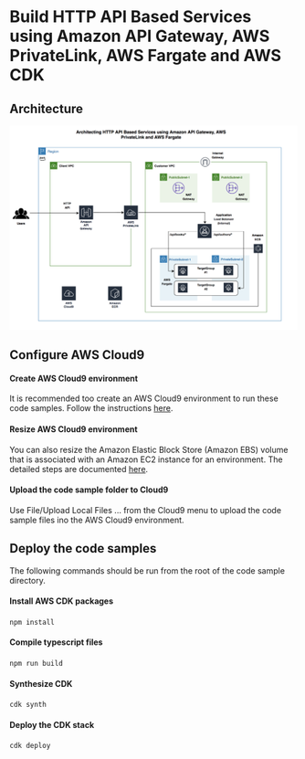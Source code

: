 # Build HTTP API Based Services using Amazon API Gateway, AWS PrivateLink, AWS Fargate and AWS CDK

## Architecture
<img width="1042" alt="architecture-screenshot" src="images/Architecture.png">

## Configure AWS Cloud9

####  Create AWS Cloud9 environment
It is recommended too create an AWS Cloud9 environment to run these code samples. Follow the instructions [here](https://docs.aws.amazon.com/cloud9/latest/user-guide/create-environment-main.html).

####  Resize AWS Cloud9 environment

You can also resize the Amazon Elastic Block Store (Amazon EBS) volume that is associated with an Amazon EC2 instance for an environment. The detailed steps are documented [here](https://docs.aws.amazon.com/cloud9/latest/user-guide/move-environment.html#move-environment-resize).

####  Upload the code sample folder to Cloud9

Use File/Upload Local Files ... from the Cloud9 menu to upload the code sample files ino the AWS Cloud9 environment.

## Deploy the code samples
The following commands should be run from the root of the code sample directory.

####  Install AWS CDK packages

`npm install`

####  Compile typescript files

`npm run build`

####  Synthesize CDK

`cdk synth`

####  Deploy the CDK stack

`cdk deploy`
